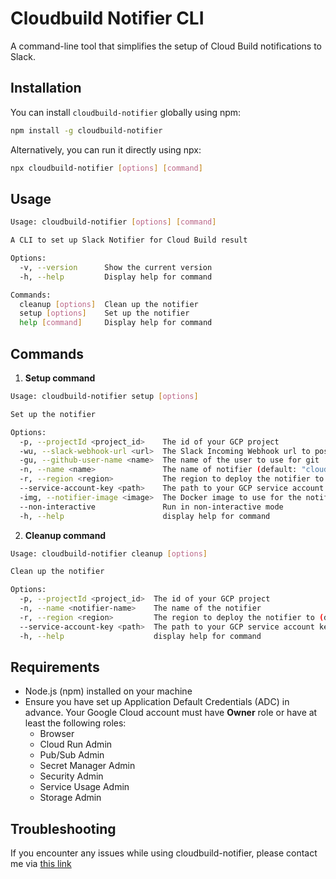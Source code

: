 # Cloudbuild Notifier CLI

A command-line tool that simplifies the setup of Cloud Build notifications to Slack.

## Installation

You can install `cloudbuild-notifier` globally using npm:

```bash
npm install -g cloudbuild-notifier
```

Alternatively, you can run it directly using npx:

```bash
npx cloudbuild-notifier [options] [command]
```

## Usage

```bash
Usage: cloudbuild-notifier [options] [command]

A CLI to set up Slack Notifier for Cloud Build result

Options:
  -v, --version      Show the current version
  -h, --help         Display help for command

Commands:
  cleanup [options]  Clean up the notifier
  setup [options]    Set up the notifier
  help [command]     Display help for command
```

## Commands

1. **Setup command**

```bash
Usage: cloudbuild-notifier setup [options]

Set up the notifier

Options:
  -p, --projectId <project_id>    The id of your GCP project
  -wu, --slack-webhook-url <url>  The Slack Incoming Webhook url to post messages
  -gu, --github-user-name <name>  The name of the user to use for git
  -n, --name <name>               The name of notifier (default: "cloud-build-notifier")
  -r, --region <region>           The region to deploy the notifier to (default: "us-east1")
  --service-account-key <path>    The path to your GCP service account key file
  -img, --notifier-image <image>  The Docker image to use for the notifier (default: "us-east1-docker.pkg.dev/gcb-release/cloud-build-notifiers/slack:latest")
  --non-interactive               Run in non-interactive mode
  -h, --help                      display help for command
```

2. **Cleanup command**

```bash
Usage: cloudbuild-notifier cleanup [options]

Clean up the notifier

Options:
  -p, --projectId <project_id>  The id of your GCP project
  -n, --name <notifier-name>    The name of the notifier
  -r, --region <region>         The region to deploy the notifier to (default: "us-east1")
  --service-account-key <path>  The path to your GCP service account key file
  -h, --help                    display help for command
```

## Requirements

- Node.js (npm) installed on your machine
- Ensure you have set up Application Default Credentials (ADC) in advance. Your Google Cloud account
  must have **Owner** role or have at least the following roles:
  - Browser
  - Cloud Run Admin
  - Pub/Sub Admin
  - Secret Manager Admin
  - Security Admin
  - Service Usage Admin
  - Storage Admin

## Troubleshooting

If you encounter any issues while using cloudbuild-notifier, please contact me via
[this link](https://www.mihi.dev/contact)
